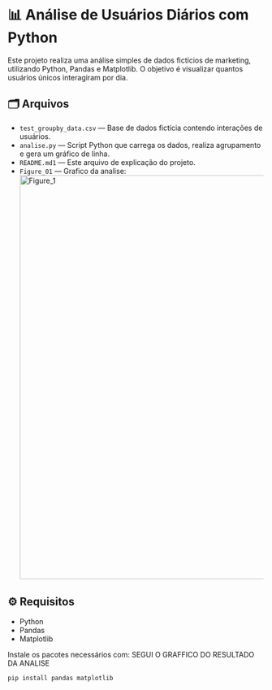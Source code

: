 # 📊 Análise de Usuários Diários com Python

Este projeto realiza uma análise simples de dados fictícios de marketing, utilizando Python, Pandas e Matplotlib. O objetivo é visualizar quantos usuários únicos interagiram por dia.

## 🗂 Arquivos

- `test_groupby_data.csv` — Base de dados fictícia contendo interações de usuários.
- `analise.py` — Script Python que carrega os dados, realiza agrupamento e gera um gráfico de linha.
- `README.md1` — Este arquivo de explicação do projeto.
- `Figure_01` — Grafico da analise: <img width="1440" height="795" alt="Figure_1" src="https://github.com/user-attachments/assets/55a1b336-3c56-42ab-9961-a3fc4434ff0c" />

## ⚙️ Requisitos

- Python 
- Pandas
- Matplotlib

Instale os pacotes necessários com: SEGUI O GRAFFICO DO RESULTADO DA ANALISE 

```bash
pip install pandas matplotlib
